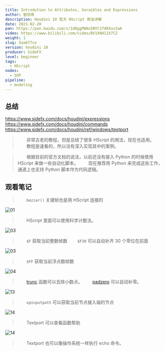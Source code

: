 ```yaml
---
title: Introdution to Attributes, Varaibles and Expressions
author: 智伤帝
description: Houdini 10 官方 HScript 用法详解
date: 2021-02-20
pan: https://pan.baidu.com/s/1dDggPWAnINYC1fdKXuv3aA
video: https://www.bilibili.com/video/BV1XN411X7CZ
weight: 1
slug: 5aa677ce
version: houdini 10
producer: SideFX
level: beginner
tags: 
  - HScript
nodes:
  - SOP
pipeline:
  - modeling
---
```


## 总结

https://www.sidefx.com/docs/houdini/expressions
https://www.sidefx.com/docs/houdini/commands
https://www.sidefx.com/docs/houdini/ref/windows/textport

> &emsp;&emsp;非常古老的教程，但是总结了很多 HScript 的用法，现在也适用。
> &emsp;&emsp;教程是速看的，所以没有深入实现其中的案例。

> &emsp;&emsp;根据目前的官方文档的说法，以前还没有接入 Python 的时候使用 HScript 来做一些自动化脚本。
> &emsp;&emsp;现在推荐用 Python 来完成这些工作，通道上也支持 Python 脚本作为代码逻辑。


## 观看笔记

> &emsp;&emsp;`bezier()` 关键帧也是用 HScript 连接的

![01](https://cdn.jsdelivr.net/gh/FXTD-ODYSSEY/HoudiniWiki@gh-pages/posts/5aa677ce/01.jpg)

> &emsp;&emsp;HScript 里面可以使用科学计数法。


![03](https://cdn.jsdelivr.net/gh/FXTD-ODYSSEY/HoudiniWiki@gh-pages/posts/5aa677ce/02.jpg)

> &emsp;&emsp;`$F` 获取当前整数帧数
> &emsp;&emsp;`$F30` 可以自动补齐 30 个零位在前面

![03](https://cdn.jsdelivr.net/gh/FXTD-ODYSSEY/HoudiniWiki@gh-pages/posts/5aa677ce/03.jpg)

> &emsp;&emsp;`$FF` 获取当前浮点数帧数

![04](https://cdn.jsdelivr.net/gh/FXTD-ODYSSEY/HoudiniWiki@gh-pages/posts/5aa677ce/04.jpg)

> &emsp;&emsp;[trunc](https://www.sidefx.com/docs/houdini/expressions/trunc) 函数可以去除小数点。
> &emsp;&emsp;[padzero](https://www.sidefx.com/docs/houdini/expressions/padzero) 可以自动补零。

![13](https://cdn.jsdelivr.net/gh/FXTD-ODYSSEY/HoudiniWiki@gh-pages/posts/5aa677ce/05.jpg)

> &emsp;&emsp;`opinputpath` 可以获取当前节点接入端的节点

![14](https://cdn.jsdelivr.net/gh/FXTD-ODYSSEY/HoudiniWiki@gh-pages/posts/5aa677ce/06.jpg)

> &emsp;&emsp;Textport 可以查看函数帮助

![14](https://cdn.jsdelivr.net/gh/FXTD-ODYSSEY/HoudiniWiki@gh-pages/posts/5aa677ce/07.jpg)

> &emsp;&emsp;Textport 也可以像操作系统一样执行 echo 命令。












